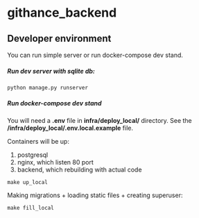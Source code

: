 # githance_backend

## Developer environment

You can run simple server or run docker-compose dev stand.

##### Run dev server with sqlite db:
```
python manage.py runserver
```

##### Run docker-compose dev stand 
You will need a **.env** file in **infra/deploy_local/** directory.
See the **/infra/deploy_local/.env.local.example** file.

Сontainers will be up:
1. postgresql
2. nginx, which listen 80 port
3. backend, which rebuilding with actual code
```
make up_local
```

Making migrations + loading static files + creating superuser:
```
make fill_local
```
